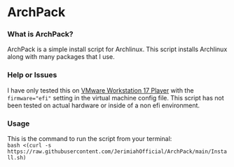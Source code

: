 # ArchPack
### What is ArchPack?
ArchPack is a simple install script for Archlinux. This script installs Archlinux along with many packages that I use.

### Help or Issues
I have only tested this on [VMware Workstation 17 Player](https://www.vmware.com/products/workstation-player/workstation-player-evaluation.html) with the `firmware="efi"` setting in the virtual machine config file. This script has not been tested on actual hardware or inside of a non efi environment.

### Usage
This is the command to run the script from your terminal:  
`bash <(curl -s https://raw.githubusercontent.com/JerimiahOfficial/ArchPack/main/Install.sh)`
